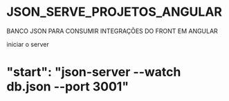 # JSON_SERVE_PROJETOS_ANGULAR
BANCO JSON PARA CONSUMIR INTEGRAÇÕES DO FRONT EM ANGULAR

iniciar o server
# "start": "json-server --watch db.json --port 3001"
